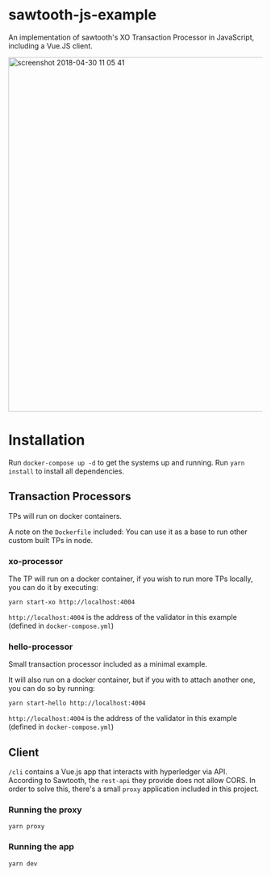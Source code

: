 # sawtooth-js-example
An implementation of sawtooth's XO Transaction Processor in JavaScript, including a Vue.JS client.

<img width="702" alt="screenshot 2018-04-30 11 05 41" src="https://user-images.githubusercontent.com/844181/39412943-a7bbca76-4c66-11e8-96ff-3c8a0196e8f0.png">

# Installation

Run `docker-compose up -d` to get the systems up and running.
Run `yarn install` to install all dependencies.

## Transaction Processors

TPs will run on docker containers.

A note on the `Dockerfile` included: You can use it as a base to run other custom built TPs in node.

### xo-processor

The TP will run on a docker container, if you wish to run more TPs locally, you can do it by executing:

`yarn start-xo http://localhost:4004`

`http://localhost:4004` is the address of the validator in this example (defined in `docker-compose.yml`)


### hello-processor
Small transaction processor included as a minimal example.

It will also run on a docker container, but if you with to attach another one, you can do so by running:

`yarn start-hello http://localhost:4004` 

`http://localhost:4004` is the address of the validator in this example (defined in `docker-compose.yml`)

## Client

`/cli` contains a Vue.js app that interacts with hyperledger via API.
According to Sawtooth, the `rest-api` they provide does not allow CORS. In order to solve this, there's a small `proxy`
application included in this project.

### Running the proxy
`yarn proxy`

### Running the app
`yarn dev`
